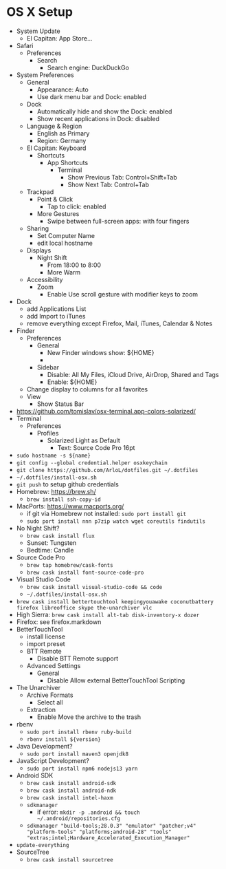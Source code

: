 # OS X Setup

* System Update
    * El Capitan: App Store...
* Safari
    * Preferences
        * Search
            * Search engine: DuckDuckGo
* System Preferences
    * General
        * Appearance: Auto
        * Use dark menu bar and Dock: enabled
    * Dock
        * Automatically hide and show the Dock: enabled
        * Show recent applications in Dock: disabled
    * Language & Region
        * English as Primary
        * Region: Germany
    * El Capitan: Keyboard
        * Shortcuts
            * App Shortcuts
                * Terminal
                    * Show Previous Tab: Control+Shift+Tab
                    * Show Next Tab: Control+Tab
    * Trackpad
        * Point & Click
            * Tap to click: enabled
        * More Gestures
            * Swipe between full-screen apps: with four fingers
    * Sharing
        * Set Computer Name
        * edit local hostname
    * Displays
        * Night Shift
            * From 18:00 to 8:00
            * More Warm
    * Accessibility
        * Zoom
            * Enable Use scroll gesture with modifier keys to zoom
* Dock
    * add Applications List
    * add Import to iTunes
    * remove everything except Firefox, Mail, iTunes, Calendar & Notes
* Finder
    * Preferences
        * General
            * New Finder windows show: ${HOME}
            * 
        * Sidebar
            * Disable: All My Files, iCloud Drive, AirDrop, Shared and Tags
            * Enable: ${HOME}
    * Change display to columns for all favorites
    * View
        * Show Status Bar
* https://github.com/tomislav/osx-terminal.app-colors-solarized/
* Terminal
    * Preferences
        * Profiles
            * Solarized Light as Default
                * Text: Source Code Pro 16pt
* `sudo hostname -s ${name}`
* `git config --global credential.helper osxkeychain`
* `git clone https://github.com/ArloL/dotfiles.git ~/.dotfiles`
* `~/.dotfiles/install-osx.sh`
* `git push` to setup github credentials
* Homebrew: https://brew.sh/
    * `brew install ssh-copy-id`
* MacPorts: https://www.macports.org/
    * if git via Homebrew not installed: `sudo port install git`
    * `sudo port install nnn p7zip watch wget coreutils findutils`
* No Night Shift?
    * `brew cask install flux`
    * Sunset: Tungsten
    * Bedtime: Candle
* Source Code Pro
    * `brew tap homebrew/cask-fonts`
    * `brew cask install font-source-code-pro`
* Visual Studio Code
    * `brew cask install visual-studio-code && code`
    * `~/.dotfiles/install-osx.sh`
* `brew cask install bettertouchtool keepingyouawake coconutbattery firefox libreoffice skype the-unarchiver vlc`
* High Sierra: `brew cask install alt-tab disk-inventory-x dozer`
* Firefox: see firefox.markdown
* BetterTouchTool
    * install license
    * import preset
    * BTT Remote
        * Disable BTT Remote support
    * Advanced Settings
        * General
            * Disable Allow external BetterTouchTool Scripting
* The Unarchiver
    * Archive Formats
        * Select all
    * Extraction
        * Enable Move the archive to the trash
* rbenv
    * `sudo port install rbenv ruby-build`
    * `rbenv install ${version}`
* Java Development?
    * `sudo port install maven3 openjdk8`
* JavaScript Development?
    * `sudo port install npm6 nodejs13 yarn`
* Android SDK
    * `brew cask install android-sdk`
    * `brew cask install android-ndk`
    * `brew cask install intel-haxm`
    * `sdkmanager`
        * if error: `mkdir -p .android && touch ~/.android/repositories.cfg`
    * `sdkmanager "build-tools;28.0.3" "emulator" "patcher;v4" "platform-tools" "platforms;android-28" "tools" "extras;intel;Hardware_Accelerated_Execution_Manager"`
* `update-everything`
* SourceTree
    * `brew cask install sourcetree`
